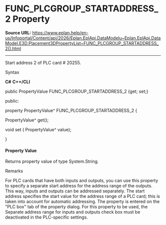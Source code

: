# FUNC_PLCGROUP_STARTADDRESS_2 Property

**Source URL:** https://www.eplan.help/en-us/Infoportal/Content/api/2026/Eplan.EplApi.DataModelu~Eplan.EplApi.DataModel.E3D.Placement3DPropertyList~FUNC_PLCGROUP_STARTADDRESS_2().html

---

Start address 2 of PLC card # 20255.

Syntax

**C#**
**C++/CLI**


public PropertyValue FUNC_PLCGROUP_STARTADDRESS_2 {get; set;}

public:

property PropertyValue^ FUNC_PLCGROUP_STARTADDRESS_2 {

   PropertyValue^ get();

   void set (    PropertyValue^ value);

}


#### Property Value

Returns property value of type System.String.

Remarks

For PLC cards that have both inputs and outputs, you can use this property to specify a separate start address for the address range of the outputs. This way, inputs and outputs can be addressed separately. The start address specifies the start value for the address range of a PLC card; this is taken into account for automatic addressing. The property is entered on the "PLC box" tab of the property dialog. For this property to be used, the Separate address range for inputs and outputs check box must be deactivated in the PLC-specific settings.

